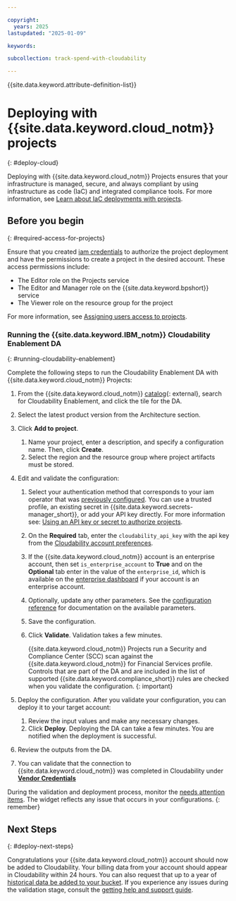 ```yaml
---

copyright:
  years: 2025
lastupdated: "2025-01-09"

keywords:

subcollection: track-spend-with-cloudability

---
```


{{site.data.keyword.attribute-definition-list}}

# Deploying with {{site.data.keyword.cloud_notm}} projects
{: #deploy-cloud}

Deploying with {{site.data.keyword.cloud_notm}} Projects ensures that your infrastructure is managed, secure, and always compliant by using infrastructure as code (IaC) and integrated compliance tools. For more information, see [Learn about IaC deployments with projects](/docs/secure-enterprise?topic=secure-enterprise-understanding-projects).


## Before you begin
{: #required-access-for-projects}

Ensure that you created [iam credentials](/docs/track-spend-with-cloudability?topic=track-spend-with-cloudability-planning) to authorize the project deployment and have the permissions to create a project in the desired account. These access permissions include:

- The Editor role on the Projects service
- The Editor and Manager role on the {{site.data.keyword.bpshort}} service
- The Viewer role on the resource group for the project

For more information, see [Assigning users access to projects](/docs/secure-enterprise?topic=secure-enterprise-access-project).

### Running the {{site.data.keyword.IBM_notm}} Cloudability Enablement DA
{: #running-cloudability-enablement}

Complete the following steps to run the Cloudability Enablement DA with {{site.data.keyword.cloud_notm}} Projects:

1.  From the {{site.data.keyword.cloud_notm}} [catalog](/catalog?search=Cloudability%20Enablement%20label%3Adeployable_architecture#search_results){: external}, search for Cloudability Enablement, and click the tile for the DA.
2.  Select the latest product version from the Architecture section.
3.  Click **Add to project**.
    1.  Name your project, enter a description, and specify a configuration name. Then, click **Create**.
    2.  Select the region and the resource group where project artifacts must be stored.
4.  Edit and validate the configuration:
    1.  Select your authentication method that corresponds to your iam operator that was [previously configured](/docs/track-spend-with-cloudability?topic=track-spend-with-cloudability-planning#cloudability-iam-prereqs). You can use a trusted profile, an existing secret in {{site.data.keyword.secrets-manager_short}}, or add your API key directly. For more information see: [Using an API key or secret to authorize projects](/docs/secure-enterprise?topic=secure-enterprise-authorize-project).
    2.  On the **Required** tab, enter the `cloudability_api_key` with the api key from the [Cloudability account preferences](/docs/track-spend-with-cloudability?topic=track-spend-with-cloudability-planning#api-key).
    3.  If the {{site.data.keyword.cloud_notm}} account is an enterprise account, then set `is_enterprise_account` to **True** and on the **Optional** tab enter in the value of the `enterprise_id`, which is available on the [enterprise dashboard](/enterprise) if your account is an enterprise account.
    4.  Optionally, update any other parameters. See the [configuration reference](/docs/track-spend-with-cloudability?topic=track-spend-with-cloudability-configure) for documentation on the available parameters.
    5.  Save the configuration.
    6.  Click **Validate**. Validation takes a few minutes.

        {{site.data.keyword.cloud_notm}} Projects run a Security and Compliance Center (SCC) scan against the {{site.data.keyword.cloud_notm}} for Financial Services profile. Controls that are part of the DA and are included in the list of supported {{site.data.keyword.compliance_short}} rules are checked when you validate the configuration.
{: important}

5.  Deploy the configuration. After you validate your configuration, you can deploy it to your target account:

    1.  Review the input values and make any necessary changes.
    2.  Click **Deploy**. Deploying the DA can take a few minutes. You are notified when the deployment is successful.

6.  Review the outputs from the DA.

7.  You can validate that the connection to {{site.data.keyword.cloud_notm}} was completed in Cloudability under [**Vendor Credentials**](https://app.apptio.com/cloudability#/credentials/ibm)

During the validation and deployment process, monitor the [needs attention items](/docs/secure-enterprise?topic=secure-enterprise-needs-attention-projects). The widget reflects any issue that occurs in your configurations.
{: remember}

## Next Steps
{: #deploy-next-steps}

Congratulations your {{site.data.keyword.cloud_notm}} account should now be added to Cloudability. Your billing data from your account should appear in Cloudability within 24 hours. You can also request that up to a year of [historical data be added to your bucket](/docs/account?topic=account-exporting-your-usage&interface=ui#access-historical-data). If you experience any issues during the validation stage, consult the [getting help and support guide](/docs/track-spend-with-cloudability?topic=track-spend-with-cloudability-help-and-support).
